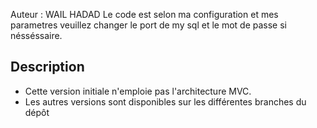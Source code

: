 
Auteur : WAIL HADAD
Le code est selon ma configuration et mes parametres
veuillez changer le port de my sql et le mot de passe si nésséssaire.
## Description

* Cette version initiale n'emploie pas l'architecture MVC.
* Les autres versions sont disponibles sur les différentes branches du dépôt

